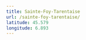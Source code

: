 ```yaml
---
title: Sainte-Foy-Tarentaise
url: /sainte-foy-tarentaise/
latitude: 45.579
longitude: 6.893
---
```

